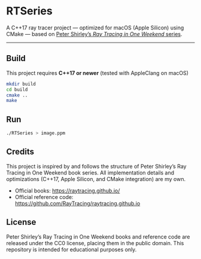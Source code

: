 # RTSeries

A C++17 ray tracer project — optimized for macOS (Apple Silicon) using CMake — based on [Peter Shirley’s *Ray Tracing in One Weekend* series](https://raytracing.github.io/).

---

## Build

This project requires **C++17 or newer** (tested with AppleClang on macOS)

```bash
mkdir build
cd build
cmake ..
make
```

## Run

```bash
./RTSeries > image.ppm
```

## Credits 

This project is inspired by and follows the structure of Peter Shirley’s Ray Tracing in One Weekend book series.
All implementation details and optimizations (C++17, Apple Silicon, and CMake integration) are my own.
- Official books: https://raytracing.github.io/
- Official reference code: https://github.com/RayTracing/raytracing.github.io

## License

Peter Shirley’s Ray Tracing in One Weekend books and reference code are released under the CC0 license, placing them in the public domain.
This repository is intended for educational purposes only. 